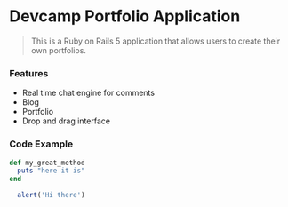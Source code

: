 # Devcamp Portfolio Application

> This is a Ruby on Rails 5 application that allows users to create their own portfolios.

### Features

- Real time chat engine for comments
- Blog
- Portfolio
- Drop and drag interface

### Code Example

```ruby
def my_great_method
  puts "here it is"
end
```

```javascript
  alert('Hi there')
```
